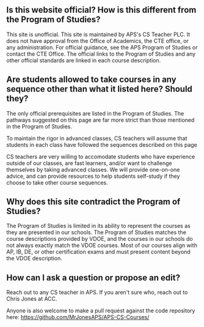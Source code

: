 
## Is this website official? How is this different from the Program of Studies?

This site is unofficial. This site is maintained by APS's CS Teacher PLC. It does not have approval from the Office of Academics, the CTE office, or any administration. For official guidance, see the APS Program of Studies or contact the CTE Office. The official links to the Program of Studies and any other official standards are linked in each course description.

## Are students allowed to take courses in any sequence other than what it listed here? Should they?

The only official prerequisites are listed in the Program of Studies. The pathways suggested on this page are far more strict than those mentioned in the Program of Studies. 

To maintain the rigor in advanced classes, CS teachers will assume that students in each class have followed the sequences described on this page

CS teachers are very willing to accomodate students who have experience outside of our classes, are fast learners, and/or want to challenge themselves by taking advanced classes. We will provide one-on-one advice, and can provide resources to help students self-study if they choose to take other course sequences.

## Why does this site contradict the Program of Studies?

The Program of Studies is limited in its ability to represent the courses as they are presented in our schools. The Program of Studies matches the course descriptions provided by VDOE, and the courses in our schools do not always exactly match the VDOE courses. Most of our courses align with AP, IB, DE, or other certification exams and must present content beyond the VDOE description.

## How can I ask a question or propose an edit?

Reach out to any CS teacher in APS. If you aren't sure who, reach out to Chris Jones at ACC. 

Anyone is also welcome to make a pull request against the code repository here: https://github.com/MrJonesAPS/APS-CS-Courses/ 
